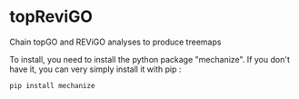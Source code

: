 # topReviGO
Chain topGO and REViGO analyses to produce treemaps

To install, you need to install the python package "mechanize".
If you don't have it, you can very simply install it with pip :
```python
pip install mechanize
```
